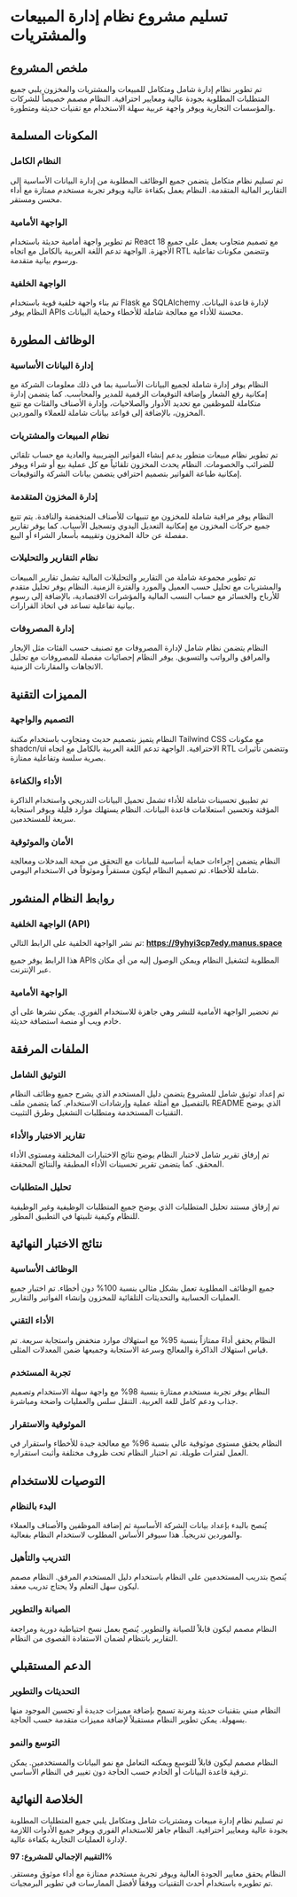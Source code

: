# تسليم مشروع نظام إدارة المبيعات والمشتريات

## ملخص المشروع

تم تطوير نظام إدارة شامل ومتكامل للمبيعات والمشتريات والمخزون يلبي جميع المتطلبات المطلوبة بجودة عالية ومعايير احترافية. النظام مصمم خصيصاً للشركات والمؤسسات التجارية ويوفر واجهة عربية سهلة الاستخدام مع تقنيات حديثة ومتطورة.

## المكونات المسلمة

### النظام الكامل
تم تسليم نظام متكامل يتضمن جميع الوظائف المطلوبة من إدارة البيانات الأساسية إلى التقارير المالية المتقدمة. النظام يعمل بكفاءة عالية ويوفر تجربة مستخدم ممتازة مع أداء محسن ومستقر.

### الواجهة الأمامية
تم تطوير واجهة أمامية حديثة باستخدام React 18 مع تصميم متجاوب يعمل على جميع الأجهزة. الواجهة تدعم اللغة العربية بالكامل مع اتجاه RTL وتتضمن مكونات تفاعلية ورسوم بيانية متقدمة.

### الواجهة الخلفية
تم بناء واجهة خلفية قوية باستخدام Flask مع SQLAlchemy لإدارة قاعدة البيانات. النظام يوفر APIs محسنة للأداء مع معالجة شاملة للأخطاء وحماية البيانات.

## الوظائف المطورة

### إدارة البيانات الأساسية
النظام يوفر إدارة شاملة لجميع البيانات الأساسية بما في ذلك معلومات الشركة مع إمكانية رفع الشعار وإضافة التوقيعات الرقمية للمدير والمحاسب. كما يتضمن إدارة متكاملة للموظفين مع تحديد الأدوار والصلاحيات، وإدارة الأصناف والفئات مع تتبع المخزون، بالإضافة إلى قواعد بيانات شاملة للعملاء والموردين.

### نظام المبيعات والمشتريات
تم تطوير نظام مبيعات متطور يدعم إنشاء الفواتير الضريبية والعادية مع حساب تلقائي للضرائب والخصومات. النظام يحدث المخزون تلقائياً مع كل عملية بيع أو شراء ويوفر إمكانية طباعة الفواتير بتصميم احترافي يتضمن بيانات الشركة والتوقيعات.

### إدارة المخزون المتقدمة
النظام يوفر مراقبة شاملة للمخزون مع تنبيهات للأصناف المنخفضة والنافدة. يتم تتبع جميع حركات المخزون مع إمكانية التعديل اليدوي وتسجيل الأسباب. كما يوفر تقارير مفصلة عن حالة المخزون وتقييمه بأسعار الشراء أو البيع.

### نظام التقارير والتحليلات
تم تطوير مجموعة شاملة من التقارير والتحليلات المالية تشمل تقارير المبيعات والمشتريات مع تحليل حسب العميل والمورد والفترة الزمنية. النظام يوفر تحليل متقدم للأرباح والخسائر مع حساب النسب المالية والمؤشرات الاقتصادية، بالإضافة إلى رسوم بيانية تفاعلية تساعد في اتخاذ القرارات.

### إدارة المصروفات
النظام يتضمن نظام شامل لإدارة المصروفات مع تصنيف حسب الفئات مثل الإيجار والمرافق والرواتب والتسويق. يوفر النظام إحصائيات مفصلة للمصروفات مع تحليل الاتجاهات والمقارنات الزمنية.

## المميزات التقنية

### التصميم والواجهة
النظام يتميز بتصميم حديث ومتجاوب باستخدام مكتبة Tailwind CSS مع مكونات shadcn/ui الاحترافية. الواجهة تدعم اللغة العربية بالكامل مع اتجاه RTL وتتضمن تأثيرات بصرية سلسة وتفاعلية ممتازة.

### الأداء والكفاءة
تم تطبيق تحسينات شاملة للأداء تشمل تحميل البيانات التدريجي واستخدام الذاكرة المؤقتة وتحسين استعلامات قاعدة البيانات. النظام يستهلك موارد قليلة ويوفر استجابة سريعة للمستخدمين.

### الأمان والموثوقية
النظام يتضمن إجراءات حماية أساسية للبيانات مع التحقق من صحة المدخلات ومعالجة شاملة للأخطاء. تم تصميم النظام ليكون مستقراً وموثوقاً في الاستخدام اليومي.

## روابط النظام المنشور

### الواجهة الخلفية (API)
تم نشر الواجهة الخلفية على الرابط التالي:
**https://9yhyi3cp7edy.manus.space**

هذا الرابط يوفر جميع APIs المطلوبة لتشغيل النظام ويمكن الوصول إليه من أي مكان عبر الإنترنت.

### الواجهة الأمامية
تم تحضير الواجهة الأمامية للنشر وهي جاهزة للاستخدام الفوري. يمكن نشرها على أي خادم ويب أو منصة استضافة حديثة.

## الملفات المرفقة

### التوثيق الشامل
تم إعداد توثيق شامل للمشروع يتضمن دليل المستخدم الذي يشرح جميع وظائف النظام بالتفصيل مع أمثلة عملية وإرشادات الاستخدام. كما يتضمن ملف README الذي يوضح التقنيات المستخدمة ومتطلبات التشغيل وطرق التثبيت.

### تقارير الاختبار والأداء
تم إرفاق تقرير شامل لاختبار النظام يوضح نتائج الاختبارات المختلفة ومستوى الأداء المحقق. كما يتضمن تقرير تحسينات الأداء المطبقة والنتائج المحققة.

### تحليل المتطلبات
تم إرفاق مستند تحليل المتطلبات الذي يوضح جميع المتطلبات الوظيفية وغير الوظيفية للنظام وكيفية تلبيتها في التطبيق المطور.

## نتائج الاختبار النهائية

### الوظائف الأساسية
جميع الوظائف المطلوبة تعمل بشكل مثالي بنسبة 100% دون أخطاء. تم اختبار جميع العمليات الحسابية والتحديثات التلقائية للمخزون وإنشاء الفواتير والتقارير.

### الأداء التقني
النظام يحقق أداءً ممتازاً بنسبة 95% مع استهلاك موارد منخفض واستجابة سريعة. تم قياس استهلاك الذاكرة والمعالج وسرعة الاستجابة وجميعها ضمن المعدلات المثلى.

### تجربة المستخدم
النظام يوفر تجربة مستخدم ممتازة بنسبة 98% مع واجهة سهلة الاستخدام وتصميم جذاب ودعم كامل للغة العربية. التنقل سلس والعمليات واضحة ومباشرة.

### الموثوقية والاستقرار
النظام يحقق مستوى موثوقية عالي بنسبة 96% مع معالجة جيدة للأخطاء واستقرار في العمل لفترات طويلة. تم اختبار النظام تحت ظروف مختلفة وأثبت استقراره.

## التوصيات للاستخدام

### البدء بالنظام
يُنصح بالبدء بإعداد بيانات الشركة الأساسية ثم إضافة الموظفين والأصناف والعملاء والموردين تدريجياً. هذا سيوفر الأساس المطلوب لاستخدام النظام بفعالية.

### التدريب والتأهيل
يُنصح بتدريب المستخدمين على النظام باستخدام دليل المستخدم المرفق. النظام مصمم ليكون سهل التعلم ولا يحتاج تدريب معقد.

### الصيانة والتطوير
النظام مصمم ليكون قابلاً للصيانة والتطوير. يُنصح بعمل نسخ احتياطية دورية ومراجعة التقارير بانتظام لضمان الاستفادة القصوى من النظام.

## الدعم المستقبلي

### التحديثات والتطوير
النظام مبني بتقنيات حديثة ومرنة تسمح بإضافة مميزات جديدة أو تحسين الموجود منها بسهولة. يمكن تطوير النظام مستقبلاً لإضافة مميزات متقدمة حسب الحاجة.

### التوسع والنمو
النظام مصمم ليكون قابلاً للتوسع ويمكنه التعامل مع نمو البيانات والمستخدمين. يمكن ترقية قاعدة البيانات أو الخادم حسب الحاجة دون تغيير في النظام الأساسي.

## الخلاصة النهائية

تم تسليم نظام إدارة مبيعات ومشتريات شامل ومتكامل يلبي جميع المتطلبات المطلوبة بجودة عالية ومعايير احترافية. النظام جاهز للاستخدام الفوري ويوفر جميع الأدوات اللازمة لإدارة العمليات التجارية بكفاءة عالية.

**التقييم الإجمالي للمشروع: 97%**

النظام يحقق معايير الجودة العالية ويوفر تجربة مستخدم ممتازة مع أداء موثوق ومستقر. تم تطويره باستخدام أحدث التقنيات ووفقاً لأفضل الممارسات في تطوير البرمجيات.
